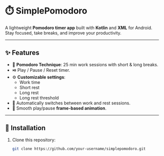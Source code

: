 # ⏱️ SimplePomodoro

A lightweight **Pomodoro timer app** built with **Kotlin** and **XML** for Android.  
Stay focused, take breaks, and improve your productivity.

---

## ✨ Features
- 🎯 **Pomodoro Technique**: 25 min work sessions with short & long breaks.
- ⏯️ Play / Pause / Reset timer.
- ⚙️ **Customizable settings**:
  - Work time
  - Short rest
  - Long rest
  - Long rest threshold
- 🔄 Automatically switches between work and rest sessions.
- 🎨 Smooth play/pause **frame-based animation**.

---

## 🚀 Installation
1. Clone this repository:
   ```bash
   git clone https://github.com/your-username/simplepomodoro.git
